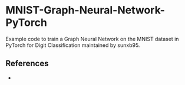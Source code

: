 # MNIST-Graph-Neural-Network-PyTorch

Example code to train a Graph Neural Network on the MNIST dataset in PyTorch for Digit Classification maintained by sunxb95.

## References

-